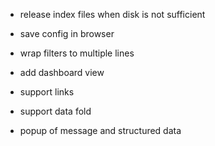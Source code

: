 - release index files when disk is not sufficient
- save config in browser

- wrap filters to multiple lines
- add dashboard view

- support links
- support data fold
- popup of message and structured data